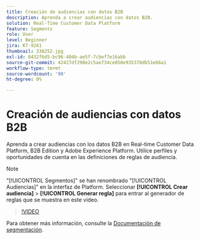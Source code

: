 ```yaml
---
title: Creación de audiencias con datos B2B
description: Aprenda a crear audiencias con datos B2B.
solution: Real-Time Customer Data Platform
feature: Segments
role: User
level: Beginner
jira: KT-9261
thumbnail: 338252.jpg
exl-id: 8432f6d5-bc96-404b-ae5f-7cbef7e16abb
source-git-commit: 42427df298e2c5ae734ce050e935378db51e66a1
workflow-type: tm+mt
source-wordcount: '90'
ht-degree: 0%

---
```


# Creación de audiencias con datos B2B

Aprenda a crear audiencias con los datos B2B en Real-time Customer Data Platform, B2B Edition y Adobe Experience Platform. Utilice perfiles y oportunidades de cuenta en las definiciones de reglas de audiencia.

>[!NOTE]
>
> &quot;[!UICONTROL Segmentos]&quot; se han renombrado &quot;[!UICONTROL Audiencias]&quot; en la interfaz de Platform. Seleccionar **[!UICONTROL Crear audiencia]** > **[!UICONTROL Generar regla]** para entrar al generador de reglas que se muestra en este vídeo.

>[!VIDEO](https://video.tv.adobe.com/v/338252?quality=12&learn=on)

Para obtener más información, consulte la [Documentación de segmentación](https://experienceleague.adobe.com/docs/experience-platform/rtcdp/profile/profile-browse.html).
